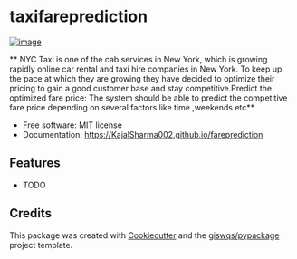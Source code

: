 # taxifareprediction


[![image](https://img.shields.io/pypi/v/fareprediction.svg)](https://pypi.python.org/pypi/fareprediction)


** NYC Taxi is one of the cab services in New York, which is growing rapidly online car rental and taxi hire companies in New York. To keep up the pace at which they are growing they have decided to optimize their pricing to gain a good customer base and stay competitive.Predict the optimized fare price: The system should be able to predict the competitive fare price depending on several factors like time ,weekends etc**


-   Free software: MIT license
-   Documentation: https://KajalSharma002.github.io/fareprediction
    

## Features

-   TODO

## Credits

This package was created with [Cookiecutter](https://github.com/cookiecutter/cookiecutter) and the [giswqs/pypackage](https://github.com/giswqs/pypackage) project template.
